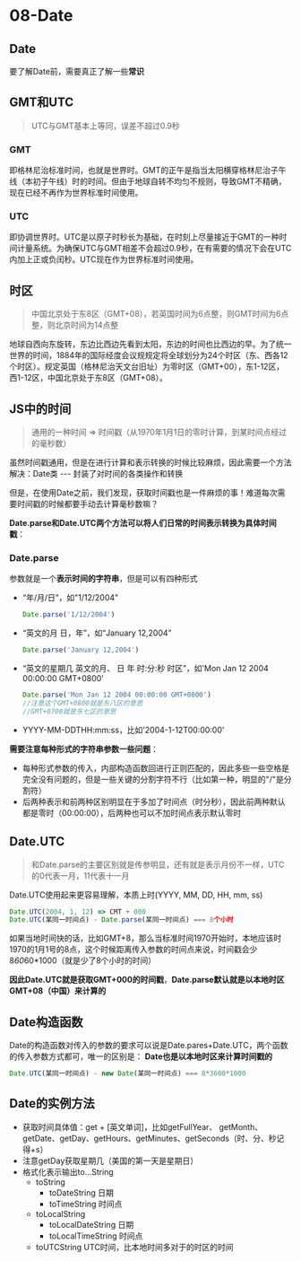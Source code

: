 # 08-Date

## Date
要了解Date前，需要真正了解一些**常识**      


## GMT和UTC
> UTC与GMT基本上等同，误差不超过0.9秒

### GMT
即格林尼治标准时间，也就是世界时。GMT的正午是指当太阳横穿格林尼治子午线（本初子午线）时的时间。但由于地球自转不均匀不规则，导致GMT不精确，现在已经不再作为世界标准时间使用。

### UTC
即协调世界时。UTC是以原子时秒长为基础，在时刻上尽量接近于GMT的一种时间计量系统。为确保UTC与GMT相差不会超过0.9秒，在有需要的情况下会在UTC内加上正或负闰秒。UTC现在作为世界标准时间使用。

## 时区
> 中国北京处于东8区（GMT+08），若英国时间为6点整，则GMT时间为6点整，则北京时间为14点整

地球自西向东旋转，东边比西边先看到太阳，东边的时间也比西边的早。为了统一世界的时间，1884年的国际经度会议规规定将全球划分为24个时区（东、西各12个时区）。规定英国（格林尼治天文台旧址）为零时区（GMT+00），东1-12区，西1-12区，中国北京处于东8区（GMT+08）。

## JS中的时间
> 通用的一种时间 => 时间戳（从1970年1月1日的零时计算，到某时间点经过的毫秒数）       

虽然时间戳通用，但是在进行计算和表示转换的时候比较麻烦，因此需要一个方法解决：Date类 --- 封装了对时间的各类操作和转换

但是，在使用Date之前，我们发现，获取时间戳也是一件麻烦的事！难道每次需要时间戳的时候都要手动去计算毫秒数嘛？

**Date.parse和Date.UTC两个方法可以将人们日常的时间表示转换为具体时间戳**：

### Date.parse 
参数就是一个**表示时间的字符串**，但是可以有四种形式
- “年/月/日”，如"1/12/2004"
    ```javascript
    Date.parse('1/12/2004')
    ```
- “英文的月 日，年”，如“January 12,2004”
    ```javascript
    Date.parse('January 12,2004')
    ```
- “英文的星期几 英文的月、 日 年 时:分:秒 时区”，如'Mon Jan 12 2004 00:00:00 GMT+0800'
    ```javascript
    Date.parse('Mon Jan 12 2004 00:00:00 GMT+0800')
    //注意这个GMT+0800就是东八区的意思
    //GMT+0700就是东七区的意思
    ```
- YYYY-MM-DDTHH:mm:ss，比如'2004-1-12T00:00:00'

**需要注意每种形式的字符串参数一些问题**：
- 每种形式参数的传入，内部构造函数回进行正则匹配的，因此多些一些空格是完全没有问题的，但是一些关键的分割字符不行（比如第一种，明显的"/"是分割符）
- 后两种表示和前两种区别明显在于多加了时间点（时分秒），因此前两种默认都是零时（00:00:00），后两种也可以不加时间点表示默认零时

## Date.UTC
> 和Date.parse的主要区别就是传参明显，还有就是表示月份不一样，UTC的0代表一月，11代表十一月

Date.UTC使用起来更容易理解，本质上时(YYYY, MM, DD, HH, mm, ss)
```javascript
Date.UTC(2004, 1, 12) => CMT + 000
Date.UTC(某同一时间点) - Date.parse(某同一时间点) === 8个小时
```
如果当地时间快的话，比如GMT+8，那么当标准时间1970开始时，本地应该时1970的1月1号的8点，这个时候距离传入参数的时间点来说，时间戳会少8*60*60*1000（就是少了8个小时的时间）

**因此Date.UTC就是获取GMT+000的时间戳**，**Date.parse默认就是以本地时区GMT+08（中国）来计算的**

## Date构造函数
Date的构造函数对传入的参数的要求可以说是Date.pares+Date.UTC，两个函数的传入参数方式都可，唯一的区别是：
**Date也是以本地时区来计算时间戳的**
```javascript
Date.UTC(某同一时间点) - new Date(某同一时间点) === 8*3600*1000
```

## Date的实例方法
- 获取时间具体值：get + [英文单词]，比如getFullYear、 getMonth、getDate、getDay、getHours、getMinutes、getSeconds（时、分、秒记得+s）
- 注意getDay获取星期几（美国的第一天是星期日）
- 格式化表示输出to...String
    - toString
        - toDateString 日期
        - toTimeString 时间点
    - toLocalString
        - toLocalDateString 日期
        - toLocalTimeString 时间点
    - toUTCString UTC时间，比本地时间多对于的时区的时间
